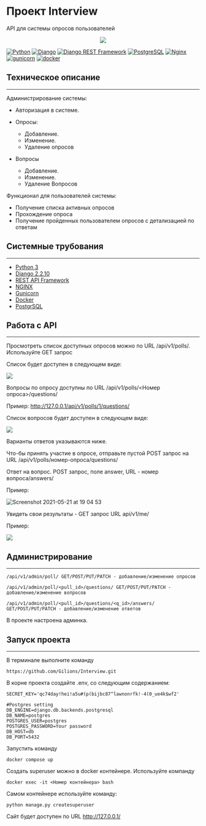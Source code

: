 # Проект Interview 
API для системы опросов пользователей

<p align="center">
<img src="https://user-images.githubusercontent.com/68146917/119162673-54131f00-ba63-11eb-9ecb-c9086568f58e.png">
</p>

[![Python](https://img.shields.io/badge/-Python-464646?style=flat-square&logo=Python)](https://www.python.org/)
[![Django](https://img.shields.io/badge/-Django-464646?style=flat-square&logo=Django)](https://www.djangoproject.com/)
[![Django REST Framework](https://img.shields.io/badge/-Django%20REST%20Framework-464646?style=flat-square&logo=Django%20REST%20Framework)](https://www.django-rest-framework.org/)
[![PostgreSQL](https://img.shields.io/badge/-PostgreSQL-464646?style=flat-square&logo=PostgreSQL)](https://www.postgresql.org/)
[![Nginx](https://img.shields.io/badge/-NGINX-464646?style=flat-square&logo=NGINX)](https://nginx.org/ru/)
[![gunicorn](https://img.shields.io/badge/-gunicorn-464646?style=flat-square&logo=gunicorn)](https://gunicorn.org/)
[![docker](https://img.shields.io/badge/-Docker-464646?style=flat-square&logo=docker)](https://www.docker.com/)


## Техническое описание
___

Администрирование системы:
+ Авторизация в системе.

+ Опросы:
    + Добавление.
    + Изменение.
    + Удаление опросов
+ Вопросы
    + Добавление.
    + Изменение.
    + Удаление Вопросов

Функционал для пользователей системы:

+ Получение списка активных опросов
+ Прохождение опроса
+ Получение пройденных пользователем опросов с детализацией по ответам

## Системные трубования
______

- [Python 3](https://www.python.org/)
- [Django 2.2.10](https://www.djangoproject.com/)
- [REST API Framework](https://www.django-rest-framework.org/)
- [NGINX](https://www.nginx.com/)
- [Gunicorn](https://gunicorn.org/)
- [Docker](https://www.docker.com/)
- [PostgrSQL](https://www.postgresql.org/)


## Работа с API
___

Просмотреть список доступных опросов можно по URL /api/v1/polls/. Используйте GET запрос

Список будет доступен в следующем виде:

![](https://user-images.githubusercontent.com/68146917/119164356-039cc100-ba65-11eb-9c16-db52e45c651b.png)


Вопросы по опросу доступны по URL /api/v1/polls/<Номер опроса>/questions/

Пример:
http://127.0.0.1/api/v1/polls/1/questions/

Список вопросов будет доступен в следующем виде:

![](https://user-images.githubusercontent.com/68146917/119165518-3abfa200-ba66-11eb-95da-d6aed1e4be10.png)

Варианты ответов указываются ниже.

Что-бы принять участие в опросе, отправьте пустой POST запрос на URL /api/v1/polls/номер-опроса/questions/


Ответ на вопрос. POST запрос, поле answer, URL - номер вопроса/answers/

Пример:

![Screenshot 2021-05-21 at 19 04 53](https://user-images.githubusercontent.com/68146917/119166549-6ee79280-ba67-11eb-8d47-abbca26d85c5.png)

Увидеть свои результаты  - GET запрос URL api/v1/me/

Пример:

![](https://user-images.githubusercontent.com/68146917/119168126-406ab700-ba69-11eb-86b5-d36c9b326fb1.png)


## Администрирование
___

```
/api/v1/admin/poll/ GET/POST/PUT/PATCH - добавление/изменение опросов
```

```
/api/v1/admin/poll/<pull_id>/questions/ GET/POST/PUT/PATCH - добавление/изменение вопросов
```

```
/api/v1/admin/poll/<pull_id>/questions/<q_id>/answers/ GET/POST/PUT/PATCH - добавление/изменение ответов
```

В проекте настроена админка.


## Запуск проекта
___


В терминале выполните команду

```
https://github.com/Gilions/Interview.git
```

В корне проекта создайте .env, со следующим содержанием:

```
SECRET_KEY='qc74day!hei!a5u#(p(bijbc87^lawnonrfk!-4(0_ue4k$wf2'

#Postgres setting
DB_ENGINE=django.db.backends.postgresql
DB_NAME=postgres
POSTGRES_USER=postgres
POSTGRES_PASSWORD=Your password
DB_HOST=db
DB_PORT=5432
```

Запустить команду

```
docker compose up
```

Создать superuser можно в docker контейнере. Используйте компанду
```
docker exec -it <Номер контейнера> bash
```
Самом контейнере используйте команду:
```
python manage.py createsuperuser
```


Сайт будет доступен по URL http://127.0.0.1/
